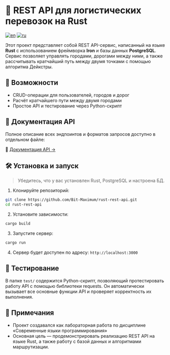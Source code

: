 # 🦀 REST API для логистических перевозок на Rust

[![en](https://img.shields.io/badge/lang-en-red.svg)](https://github.com/Bit-Maximum/rust-rest-api/blob/master/README.md)
[![ru](https://img.shields.io/badge/lang-ru-blue.svg)](https://github.com/Bit-Maximum/rust-rest-api/blob/master/translation/README.ru.md)

Этот проект представляет собой REST API-сервис, написанный на языке **Rust** с использованием фреймворка **Iron** и базы данных **PostgreSQL**. Сервис позволяет управлять городами, дорогами между ними, а также рассчитывать кратчайший путь между двумя точками с помощью алгоритма Дейкстры.

## 🚀 Возможности

- CRUD-операции для пользователей, городов и дорог
- Расчёт кратчайшего пути между двумя городами
- Простое API и тестирование через Python-скрипт

## 📎 Документация API

Полное описание всех эндпоинтов и форматов запросов доступно в отдельном файле:

📄 [Документация API →](./API_DOC.ru.md)

## 🛠️ Установка и запуск
> Убедитесь, что у вас установлен Rust, PostgreSQL и настроена БД.

1. Клонируйте репозиторий:
```bash
git clone https://github.com/Bit-Maximum/rust-rest-api.git
cd rust-rest-api
```
2. Установите зависимости:
```bash
cargo build
```
3. Запустите сервер:
```bash
cargo run
```
4. Сервер будет доступен по адресу: `http://localhost:3000`

## 📂 Тестирование
В папке `test/` содержится Python-скрипт, позволяющий протестировать работу API с помощью библиотеки requests. Он автоматически вызывает все основные функции API и проверяет корректность их выполнения.

## 📎 Примечания
* Проект создавался как лабораторная работа по дисциплине «Современные языки программирования»
* Основная цель — продемонстрировать реализацию REST API на языке Rust, а также работу с базой данных и алгоритмами маршрутизации.
